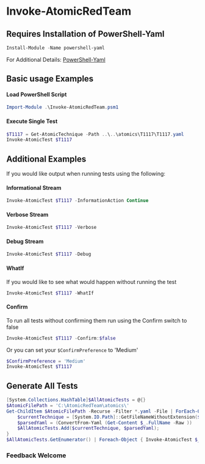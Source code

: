 # Invoke-AtomicRedTeam

## Requires Installation of PowerShell-Yaml

```powershell
Install-Module -Name powershell-yaml  
```

For Additional Details:
    [PowerShell-Yaml](https://github.com/cloudbase/powershell-yaml)

## Basic usage Examples

#### Load PowerShell Script

```powershell
Import-Module .\Invoke-AtomicRedTeam.psm1  
```

#### Execute Single Test

```powershell
$T1117 = Get-AtomicTechnique -Path ..\..\atomics\T1117\T1117.yaml
Invoke-AtomicTest $T1117
```

## Additional Examples

If you would like output when running tests using the following:

#### Informational Stream

```powershell
Invoke-AtomicTest $T1117 -InformationAction Continue
```

#### Verbose Stream

```powershell
Invoke-AtomicTest $T1117 -Verbose
```

#### Debug Stream

```powershell
Invoke-AtomicTest $T1117 -Debug
```

#### WhatIf

If you would like to see what would happen without running the test

```powershell
Invoke-AtomicTest $T1117 -WhatIf
```

#### Confirm

To run all tests without confirming them run using the Confirm switch to false

```powershell
Invoke-AtomicTest $T1117 -Confirm:$false
```

Or you can set your `$ConfirmPreference` to 'Medium'

```powershell
$ConfirmPreference = 'Medium'
Invoke-AtomicTest $T1117
```

## Generate All Tests

```powershell
[System.Collections.HashTable]$AllAtomicTests = @{}
$AtomicFilePath = 'C:\AtomicRedTeam\atomics\'  
Get-ChildItem $AtomicFilePath -Recurse -Filter *.yaml -File | ForEach-Object {
    $currentTechnique = [System.IO.Path]::GetFileNameWithoutExtension($_.FullName)  
    $parsedYaml = (ConvertFrom-Yaml (Get-Content $_.FullName -Raw ))
    $AllAtomicTests.Add($currentTechnique, $parsedYaml);
}
$AllAtomicTests.GetEnumerator() | Foreach-Object { Invoke-AtomicTest $_.Value -GenerateOnly }
```

### Feedback Welcome
